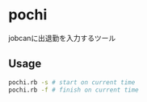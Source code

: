 # pochi
jobcanに出退勤を入力するツール

## Usage

```bash
pochi.rb -s # start on current time
pochi.rb -f # finish on current time
```

